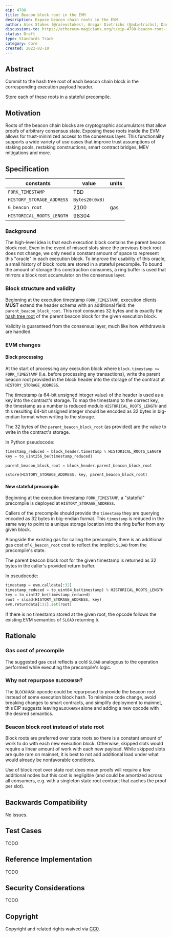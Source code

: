 ```yaml
---
eip: 4788
title: Beacon block root in the EVM
description: Expose beacon chain roots in the EVM
author: Alex Stokes (@ralexstokes), Ansgar Dietrichs (@adietrichs), Danny Ryan (@djrtwo)
discussions-to: https://ethereum-magicians.org/t/eip-4788-beacon-root-in-evm/8281
status: Draft
type: Standards Track
category: Core
created: 2022-02-10
---
```


## Abstract

Commit to the hash tree root of each beacon chain block in the corresponding execution payload header.

Store each of these roots in a stateful precompile.

## Motivation

Roots of the beacon chain blocks are cryptographic accumulators that allow proofs of arbitrary consensus state.
Exposing these roots inside the EVM allows for trust-minimized access to the consensus layer.
This functionality supports a wide variety of use cases that improve trust assumptions of staking pools,
restaking constructions, smart contract bridges, MEV mitigations and more.

## Specification

| constants                    | value                                        | units
|---                           |---                                           |---
| `FORK_TIMESTAMP`             | TBD                                          |
| `HISTORY_STORAGE_ADDRESS`    | `Bytes20(0xB)`                               |
| `G_beacon_root`              | 2100                                         | gas
| `HISTORICAL_ROOTS_LENGTH`    | 98304                                        |

### Background

The high-level idea is that each execution block contains the parent beacon block root. Even in the event of missed slots since the previous block root does not change,
we only need a constant amount of space to represent this "oracle" in each execution block. To improve the usability of this oracle, a small history of block roots
are stored in a stateful precompile.
To bound the amount of storage this construction consumes, a ring buffer is used that mirrors a block root accumulator on the consensus layer.

### Block structure and validity

Beginning at the execution timestamp `FORK_TIMESTAMP`, execution clients **MUST** extend the header schema with an additional field: the `parent_beacon_block_root`.
This root consumes 32 bytes and is exactly the [hash tree root](https://github.com/ethereum/consensus-specs/blob/fa09d896484bbe240334fa21ffaa454bafe5842e/ssz/simple-serialize.md#merkleization) of the parent beacon block for the given execution block.

Validity is guaranteed from the consensus layer, much like how withdrawals are handled.

### EVM changes

#### Block processing

At the start of processing any execution block where `block.timestamp >= FORK_TIMESTAMP` (i.e. before processing any transactions),
write the parent beacon root provided in the block header into the storage of the contract at `HISTORY_STORAGE_ADDRESS`.

The timestamp (a 64-bit unsigned integer value) of the header is used as a key into the contract's storage.
To map the timestamp to the correct key, the timestamp as a number is reduced modulo `HISTORICAL_ROOTS_LENGTH` and
this resulting 64-bit unsigned integer should be encoded as 32 bytes in big-endian format when writing to the storage.

The 32 bytes of the `parent_beacon_block_root` (as provided) are the
value to write in the contract's storage.

In Python pseudocode:

```python
timestamp_reduced = block_header.timestamp % HISTORICAL_ROOTS_LENGTH
key = to_uint256_be(timestamp_reduced)

parent_beacon_block_root = block_header.parent_beacon_block_root

sstore(HISTORY_STORAGE_ADDRESS, key, parent_beacon_block_root)
```

#### New stateful precompile

Beginning at the execution timestamp `FORK_TIMESTAMP`, a "stateful" precompile is deployed at `HISTORY_STORAGE_ADDRESS`.

Callers of the precompile should provide the `timestamp` they are querying encoded as 32 bytes in big-endian format.
This `timestamp` is reduced in the same way to point to a unique storage location into the ring buffer from any given block.

Alongside the existing gas for calling the precompile, there is an additional gas cost of `G_beacon_root` cost to reflect the implicit `SLOAD` from
the precompile's state.

The parent beacon block root for the given timestamp is returned as 32 bytes in the caller's provided return buffer.

In pseudocode:

```python
timestamp = evm.calldata[:32]
timestamp_reduced = to_uint64_be(timestamp) % HISTORICAL_ROOTS_LENGTH
key = to_uint32_be(timestamp_reduced)
root = sload(HISTORY_STORAGE_ADDRESS, key)
evm.returndata[:32].set(root)
```

If there is no timestamp stored at the given root, the opcode follows the existing EVM semantics of `SLOAD` returning `0`.

## Rationale

### Gas cost of precompile

The suggested gas cost reflects a cold `SLOAD` analogous to the operation performed while executing the precompile's logic.

### Why not repurpose `BLOCKHASH`?

The `BLOCKHASH` opcode could be repurposed to provide the beacon root instead of some execution block hash.
To minimize code change, avoid breaking changes to smart contracts, and simplify deployment to mainnet, this EIP suggests leaving `BLOCKHASH` alone and adding a new opcode with the desired semantics.

### Beacon block root instead of state root

Block roots are preferred over state roots so there is a constant amount of work to do with each new execution block. Otherwise, skipped slots would require
a linear amount of work with each new payload. While skipped slots are quite rare on mainnet, it is best to not add additional load under what would already
be nonfavorable conditions.

Use of block root over state root does mean proofs will require a few additional nodes but this cost is negligible (and could be amortized across all consumers,
e.g. with a singleton state root contract that caches the proof per slot).

## Backwards Compatibility

No issues.

## Test Cases

TODO

## Reference Implementation

TODO

## Security Considerations

TODO

## Copyright

Copyright and related rights waived via [CC0](../LICENSE.md).
